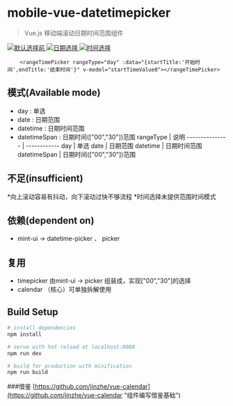 # mobile-vue-datetimepicker

> Vue.js 移动端滚动日期时间范围组件

<a href="https://github.com/ZTrainWilliams/Vue-DateTimePicker" target="_blank">
    <img src="https://github.com/ZTrainWilliams/Vue-DateTimePicker/tree/master/src/assets/img/1.jpg" alt="默认选择前"/>
</a>
<a href="https://github.com/ZTrainWilliams/Vue-DateTimePicker" target="_blank">
    <img src="https://github.com/ZTrainWilliams/Vue-DateTimePicker/tree/master/src/assets/img/2.jpg" alt="日期选择"/>
</a>
<a href="https://github.com/ZTrainWilliams/Vue-DateTimePicker" target="_blank">
    <img src="https://github.com/ZTrainWilliams/Vue-DateTimePicker/tree/master/src/assets/img/3.jpg" alt="时间选择"/>
</a>
<!-- ![ZTrain](https://github.com/ZTrainWilliams/Vue-DateTimePicker/tree/master/src/assets/img/1.jpg "默认选择前")
![ZTrain](https://github.com/ZTrainWilliams/Vue-DateTimePicker/tree/master/src/assets/img/2.jpg "日期选择")
![ZTrain](https://github.com/ZTrainWilliams/Vue-DateTimePicker/tree/master/src/assets/img/3.jpg "时间选择") -->

```vue
	<rangeTimePicker rangeType="day" :data="{startTitle:'开始时间',endTitle:'结束时间'}" v-model="startTimeValue0"></rangeTimePicker>
```

## 模式(Available mode)
* day : 单选
* date : 日期范围
* datetime : 日期时间范围
* datetimeSpan : 日期时间(["00","30"])范围
rangeType		|	说明
--------------- | ------------
day 			| 	单选
date 			| 	日期范围
datetime 		| 	日期时间范围
datetimeSpan 	| 	日期时间(["00","30"])范围	

## 不足(insufficient)
*向上滚动容易有抖动，向下滚动过快不够流程
*时间选择未提供范围时间模式

## 依赖(dependent on)
* mint-ui -> datetime-picker 、 picker

## 复用
* timepicker 由mint-ui -> picker 组装成，实现["00","30"]的选择
* calendar （核心）可单独拆解使用

## Build Setup

``` bash
# install dependencies
npm install

# serve with hot reload at localhost:8080
npm run dev

# build for production with minification
npm run build

```
###借鉴
	[https://github.com/jinzhe/vue-calendar](https://github.com/jinzhe/vue-calendar "组件编写借鉴基础")
	